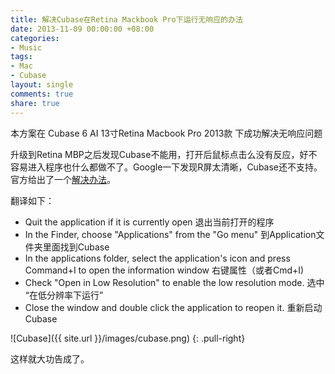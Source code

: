 ```yaml
---
title: 解决Cubase在Retina Mackbook Pro下运行无响应的办法
date: 2013-11-09 00:00:00 +08:00
categories:
- Music
tags:
- Mac
- Cubase
layout: single
comments: true
share: true
---
```


本方案在 
Cubase 6 AI
13寸Retina Macbook Pro 2013款
下成功解决无响应问题

升级到Retina MBP之后发现Cubase不能用，打开后鼠标点击么没有反应，好不容易进入程序也什么都做不了。Google一下发现R屏太清晰，Cubase还不支持。官方给出了一个[解决办法][solution_link]。

[solution_link]: https://www.steinberg.net/en/support/knowledgebase_new/show_details/kb_show/using-a-macbook-pro-retina-display-with-steinberg-software.html

翻译如下：

* Quit the application if it is currently open 退出当前打开的程序
* In the Finder, choose "Applications" from the "Go menu" 到Application文件夹里面找到Cubase
* In the applications folder, select the application's icon and press Command+I to open the information window 右键属性（或者Cmd+I)
* Check "Open in Low Resolution" to enable the low resolution mode. 选中 “在低分辨率下运行”
* Close the window and double click the application to reopen it. 重新启动Cubase


![Cubase]({{ site.url }}/images/cubase.png) 
{: .pull-right}

这样就大功告成了。
